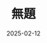 ---
title: 無題
date: 2025-02-12
image: https://cdn.tohu-sand.com/illust/2025-02-12.png
mediumImage: https://cdn.tohu-sand.com/illust/2025-02-12_medium.png
thumbnail: https://cdn.tohu-sand.com/illust/2025-02-12_thumb.png
tags: ["オリジナル"]
description: 私は畳に墨汁をこぼしてえらい怒られたことがあります。
---